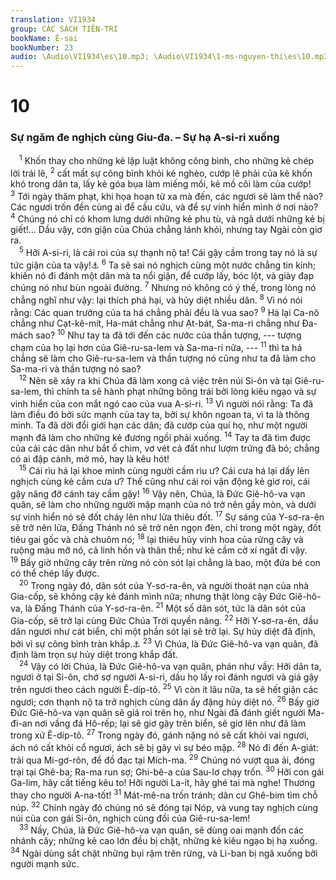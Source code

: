 ```yaml
---
translation: VI1934
group: CÁC SÁCH TIÊN-TRI
bookName: Ê-sai 
bookNumber: 23
audio: \Audio\VI1934\es\10.mp3; \Audio\VI1934\1-ms-nguyen-thi\es\10.mp3
---
```


<div class="title"><h1>10</h1><h3>Sự ngăm đe nghịch cùng Giu-đa. – Sự hạ A-si-ri xuống</h3></div>
<span class="verse es_10_1"> <sup>1</sup> Khốn thay cho những kẻ lập luật không công bình, cho những kẻ chép lời trái lẽ, </span>
<span class="verse es_10_2"><sup>2</sup> cất mất sự công bình khỏi kẻ nghèo, cướp lẽ phải của kẻ khốn khó trong dân ta, lấy kẻ góa bụa làm miếng mồi, kẻ mồ côi làm của cướp! </span>
<span class="verse es_10_3"><sup>3</sup> Tới ngày thăm phạt, khi họa hoạn từ xa mà đến, các ngươi sẽ làm thể nào? Các ngươi trốn đến cùng ai để cầu cứu, và để sự vinh hiển mình ở nơi nào? </span>
<span class="verse es_10_4"><sup>4</sup> Chúng nó chỉ có khom lưng dưới những kẻ phu tù, và ngã dưới những kẻ bị giết!… Dầu vậy, cơn giận của Chúa chẳng lánh khỏi, nhưng tay Ngài còn giơ ra. <br/></span>
<span class="verse es_10_5"> <sup>5</sup> Hỡi A-si-ri, là cái roi của sự thạnh nộ ta! Cái gậy cầm trong tay nó là sự tức giận của ta vậy!<a data-toggle="tooltip" data-placement="bottom" title="Es 14:24-27; Na 1:1–3:19; So 2:13-15">⚓</a></span>
<span class="verse es_10_6"><sup>6</sup> Ta sẽ sai nó nghịch cùng một nước chẳng tin kính; khiến nó đi đánh một dân mà ta nổi giận, để cướp lấy, bóc lột, và giày đạp chúng nó như bùn ngoài đường. </span>
<span class="verse es_10_7"><sup>7</sup> Nhưng nó không có ý thế, trong lòng nó chẳng nghĩ như vậy: lại thích phá hại, và hủy diệt nhiều dân. </span>
<span class="verse es_10_8"><sup>8</sup> Vì nó nói rằng: Các quan trưởng của ta há chẳng phải đều là vua sao? </span>
<span class="verse es_10_9"><sup>9</sup> Há lại Ca-nô chẳng như Cạt-kê-mít, Ha-mát chẳng như Ạt-bát, Sa-ma-ri chẳng như Đa-mách sao? </span>
<span class="verse es_10_10"><sup>10</sup> Như tay ta đã tới đến các nước của thần tượng, --- tượng chạm của họ lại hơn của Giê-ru-sa-lem và Sa-ma-ri nữa, --- </span>
<span class="verse es_10_11"><sup>11</sup> thì ta há chẳng sẽ làm cho Giê-ru-sa-lem và thần tượng nó cũng như ta đã làm cho Sa-ma-ri và thần tượng nó sao? <br/></span>
<span class="verse es_10_12"> <sup>12</sup> Nên sẽ xảy ra khi Chúa đã làm xong cả việc trên núi Si-ôn và tại Giê-ru-sa-lem, thì chính ta sẽ hành phạt những bông trái bởi lòng kiêu ngạo và sự vinh hiển của con mắt ngó cao của vua A-si-ri. </span>
<span class="verse es_10_13"><sup>13</sup> Vì người nói rằng: Ta đã làm điều đó bởi sức mạnh của tay ta, bởi sự khôn ngoan ta, vì ta là thông minh. Ta đã dời đổi giới hạn các dân; đã cướp của quí họ, như một người mạnh đã làm cho những kẻ đương ngồi phải xuống. </span>
<span class="verse es_10_14"><sup>14</sup> Tay ta đã tìm được của cải các dân như bắt ổ chim, vơ vét cả đất như lượm trứng đã bỏ; chẳng có ai đập cánh, mở mỏ, hay là kêu hót! <br/></span>
<span class="verse es_10_15"> <sup>15</sup> Cái rìu há lại khoe mình cùng người cầm rìu ư? Cái cưa há lại dấy lên nghịch cùng kẻ cầm cưa ư? Thế cũng như cái roi vận động kẻ giơ roi, cái gậy nâng đỡ cánh tay cầm gậy! </span>
<span class="verse es_10_16"><sup>16</sup> Vậy nên, Chúa, là Đức Giê-hô-va vạn quân, sẽ làm cho những người mập mạnh của nó trở nên gầy mòn, và dưới sự vinh hiển nó sẽ đốt cháy lên như lửa thiêu đốt. </span>
<span class="verse es_10_17"><sup>17</sup> Sự sáng của Y-sơ-ra-ên sẽ trở nên lửa, Đấng Thánh nó sẽ trở nên ngọn đèn, chỉ trong một ngày, đốt tiêu gai gốc và chà chuôm nó; </span>
<span class="verse es_10_18"><sup>18</sup> lại thiêu hủy vinh hoa của rừng cây và ruộng màu mỡ nó, cả linh hồn và thân thể; như kẻ cầm cờ xí ngất đi vậy. </span>
<span class="verse es_10_19"><sup>19</sup> Bấy giờ những cây trên rừng nó còn sót lại chẳng là bao, một đứa bé con có thể chép lấy được. <br/></span>
<span class="verse es_10_20"> <sup>20</sup> Trong ngày đó, dân sót của Y-sơ-ra-ên, và người thoát nạn của nhà Gia-cốp, sẽ không cậy kẻ đánh mình nữa; nhưng thật lòng cậy Đức Giê-hô-va, là Đấng Thánh của Y-sơ-ra-ên. </span>
<span class="verse es_10_21"><sup>21</sup> Một số dân sót, tức là dân sót của Gia-cốp, sẽ trở lại cùng Đức Chúa Trời quyền năng. </span>
<span class="verse es_10_22"><sup>22</sup> Hỡi Y-sơ-ra-ên, dầu dân ngươi như cát biển, chỉ một phần sót lại sẽ trở lại. Sự hủy diệt đã định, bởi vì sự công bình tràn khắp.<a data-toggle="tooltip" data-placement="bottom" title="Ro 9:27">⚓</a></span>
<span class="verse es_10_23"><sup>23</sup> Vì Chúa, là Đức Giê-hô-va vạn quân, đã định làm trọn sự hủy diệt trong khắp đất. <br/></span>
<span class="verse es_10_24"> <sup>24</sup> Vậy có lời Chúa, là Đức Giê-hô-va vạn quân, phán như vầy: Hỡi dân ta, ngươi ở tại Si-ôn, chớ sợ người A-si-ri, dầu họ lấy roi đánh ngươi và giá gậy trên ngươi theo cách người Ê-díp-tô. </span>
<span class="verse es_10_25"><sup>25</sup> Vì còn ít lâu nữa, ta sẽ hết giận các ngươi; cơn thạnh nộ ta trở nghịch cùng dân ấy đặng hủy diệt nó. </span>
<span class="verse es_10_26"><sup>26</sup> Bấy giờ Đức Giê-hô-va vạn quân sẽ giá roi trên họ, như Ngài đã đánh giết người Ma-đi-an nơi vầng đá Hô-rếp; lại sẽ giơ gậy trên biển, sẽ giơ lên như đã làm trong xứ Ê-díp-tô. </span>
<span class="verse es_10_27"><sup>27</sup> Trong ngày đó, gánh nặng nó sẽ cất khỏi vai ngươi, ách nó cất khỏi cổ ngươi, ách sẽ bị gãy vì sự béo mập. </span>
<span class="verse es_10_28"><sup>28</sup> Nó đi đến A-giát: trải qua Mi-gơ-rôn, để đồ đạc tại Mích-ma. </span>
<span class="verse es_10_29"><sup>29</sup> Chúng nó vượt qua ải, đóng trại tại Ghê-ba; Ra-ma run sợ; Ghi-bê-a của Sau-lơ chạy trốn. </span>
<span class="verse es_10_30"><sup>30</sup> Hỡi con gái Ga-lim, hãy cất tiếng kêu to! Hỡi người La-ít, hãy ghé tai mà nghe! Thương thay cho người A-na-tốt! </span>
<span class="verse es_10_31"><sup>31</sup> Mát-mê-na trốn tránh; dân cư Ghê-bim tìm chỗ núp. </span>
<span class="verse es_10_32"><sup>32</sup> Chính ngày đó chúng nó sẽ đóng tại Nóp, và vung tay nghịch cùng núi của con gái Si-ôn, nghịch cùng đồi của Giê-ru-sa-lem! <br/></span>
<span class="verse es_10_33"> <sup>33</sup> Nầy, Chúa, là Đức Giê-hô-va vạn quân, sẽ dùng oai mạnh đốn các nhánh cây; những kẻ cao lớn đều bị chặt, những kẻ kiêu ngạo bị hạ xuống. </span>
<span class="verse es_10_34"><sup>34</sup> Ngài dùng sắt chặt những bụi rậm trên rừng, và Li-ban bị ngã xuống bởi người mạnh sức. <br/></span>
